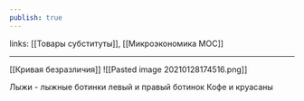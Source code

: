 ```yaml
---
publish: true
---
```

links: [[Товары субституты]], [[Микроэкономика MOC]]

---

[[Кривая безразличия]]
![[Pasted image 20210128174516.png]]

Лыжи - лыжные ботинки
левый и правый ботинок
Кофе и круасаны
